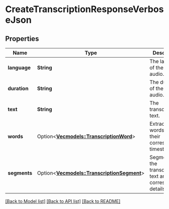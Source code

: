 # CreateTranscriptionResponseVerboseJson

## Properties

Name | Type | Description | Notes
------------ | ------------- | ------------- | -------------
**language** | **String** | The language of the input audio. | 
**duration** | **String** | The duration of the input audio. | 
**text** | **String** | The transcribed text. | 
**words** | Option<[**Vec<models::TranscriptionWord>**](TranscriptionWord.md)> | Extracted words and their corresponding timestamps. | [optional]
**segments** | Option<[**Vec<models::TranscriptionSegment>**](TranscriptionSegment.md)> | Segments of the transcribed text and their corresponding details. | [optional]

[[Back to Model list]](../README.md#documentation-for-models) [[Back to API list]](../README.md#documentation-for-api-endpoints) [[Back to README]](../README.md)


